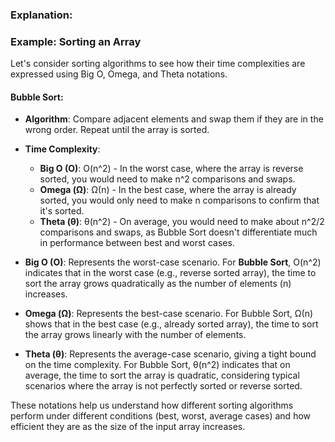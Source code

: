 ### Explanation:

### Example: Sorting an Array

Let's consider sorting algorithms to see how their time complexities are expressed using Big O, Omega, and Theta notations.

#### Bubble Sort:

- **Algorithm**: Compare adjacent elements and swap them if they are in the wrong order. Repeat until the array is sorted.
- **Time Complexity**:
  - **Big O (O)**: O(n^2) - In the worst case, where the array is reverse sorted, you would need to make n^2 comparisons and swaps.
  - **Omega (Ω)**: Ω(n) - In the best case, where the array is already sorted, you would only need to make n comparisons to confirm that it's sorted.
  - **Theta (θ)**: θ(n^2) - On average, you would need to make about n^2/2 comparisons and swaps, as Bubble Sort doesn't differentiate much in performance between best and worst cases.


- **Big O (O)**: Represents the worst-case scenario. For **Bubble Sort**, O(n^2) indicates that in the worst case (e.g., reverse sorted array), the time to sort the array grows quadratically as the number of elements (n) increases.

- **Omega (Ω)**: Represents the best-case scenario. For Bubble Sort, Ω(n) shows that in the best case (e.g., already sorted array), the time to sort the array grows linearly with the number of elements.

- **Theta (θ)**: Represents the average-case scenario, giving a tight bound on the time complexity. For Bubble Sort, θ(n^2) indicates that on average, the time to sort the array is quadratic, considering typical scenarios where the array is not perfectly sorted or reverse sorted.

These notations help us understand how different sorting algorithms perform under different conditions (best, worst, average cases) and how efficient they are as the size of the input array increases.


